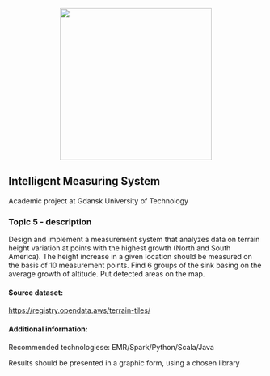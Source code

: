 <p align="center"><img src="https://www.sbcar.eu/wp-content/uploads/2018/05/Gdansk-University-of-Technology-loggo.png" width="300" align="middle"></p>

## Intelligent Measuring System

Academic project at Gdansk University of Technology

### Topic 5 - description

Design and implement a measurement system that analyzes data on terrain height variation at points with the highest growth (North and South America). The height increase in a given location should be measured on the basis of 10 measurement points. Find 6 groups of the sink basing on the average growth of altitude. Put detected areas on the map.

#### Source dataset:
https://registry.opendata.aws/terrain-tiles/

#### Additional information:

Recommended technologiese: EMR/Spark/Python/Scala/Java

Results should be presented in a graphic form, using a chosen library
